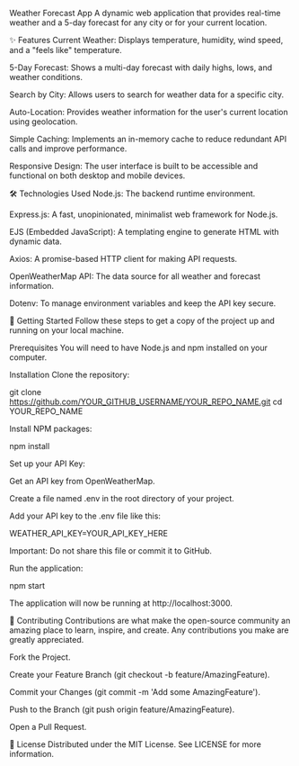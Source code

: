 Weather Forecast App
A dynamic web application that provides real-time weather and a 5-day forecast for any city or for your current location.

✨ Features
Current Weather: Displays temperature, humidity, wind speed, and a "feels like" temperature.

5-Day Forecast: Shows a multi-day forecast with daily highs, lows, and weather conditions.

Search by City: Allows users to search for weather data for a specific city.

Auto-Location: Provides weather information for the user's current location using geolocation.

Simple Caching: Implements an in-memory cache to reduce redundant API calls and improve performance.

Responsive Design: The user interface is built to be accessible and functional on both desktop and mobile devices.

🛠️ Technologies Used
Node.js: The backend runtime environment.

Express.js: A fast, unopinionated, minimalist web framework for Node.js.

EJS (Embedded JavaScript): A templating engine to generate HTML with dynamic data.

Axios: A promise-based HTTP client for making API requests.

OpenWeatherMap API: The data source for all weather and forecast information.

Dotenv: To manage environment variables and keep the API key secure.

🚀 Getting Started
Follow these steps to get a copy of the project up and running on your local machine.

Prerequisites
You will need to have Node.js and npm installed on your computer.

Installation
Clone the repository:

git clone https://github.com/YOUR_GITHUB_USERNAME/YOUR_REPO_NAME.git
cd YOUR_REPO_NAME

Install NPM packages:

npm install

Set up your API Key:

Get an API key from OpenWeatherMap.

Create a file named .env in the root directory of your project.

Add your API key to the .env file like this:

WEATHER_API_KEY=YOUR_API_KEY_HERE

Important: Do not share this file or commit it to GitHub.

Run the application:

npm start

The application will now be running at http://localhost:3000.

🤝 Contributing
Contributions are what make the open-source community an amazing place to learn, inspire, and create. Any contributions you make are greatly appreciated.

Fork the Project.

Create your Feature Branch (git checkout -b feature/AmazingFeature).

Commit your Changes (git commit -m 'Add some AmazingFeature').

Push to the Branch (git push origin feature/AmazingFeature).

Open a Pull Request.

📜 License
Distributed under the MIT License. See LICENSE for more information.